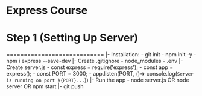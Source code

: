 # Express Course

# Step 1 (Setting Up Server)
============================
    |-  Installation:
        -   git init
        -   npm init -y
        -   npm i express --save-dev
    |-  Create .gitignore
        -   node_modules
        -   .env
    |-  Create server.js
        -   const express = require('express');
        -   const app = express();
        -   const PORT = 3000;
        -   app.listen(PORT, ()=> console.log(`Server is running on port ${PORT}...`))
    |-  Run the app
        -   node server.js OR node server OR npm start
    |-  git push
